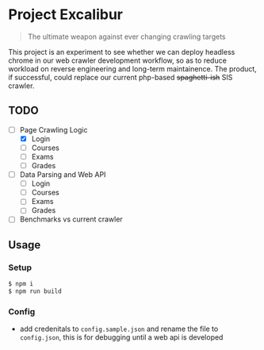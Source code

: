 # Project Excalibur
> The ultimate weapon against ever changing crawling targets

This project is an experiment to see whether we can deploy headless chrome in our web crawler development workflow, so as to reduce workload on reverse engineering and long-term maintainence. The product, if successful, could replace our current php-based ~~spaghetti-ish~~ SIS crawler.

## TODO
- [ ] Page Crawling Logic
  - [x] Login
  - [ ] Courses
  - [ ] Exams
  - [ ] Grades
- [ ] Data Parsing and Web API
  - [ ] Login
  - [ ] Courses
  - [ ] Exams
  - [ ] Grades
- [ ] Benchmarks vs current crawler

## Usage
### Setup
```sh
$ npm i
$ npm run build
```
### Config
- add credenitals to `config.sample.json` and rename the file to `config.json`, this is for debugging until a web api is developed